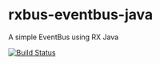 # rxbus-eventbus-java
A simple EventBus using RX Java

[![Build Status](https://travis-ci.org/cookingfox/rxbus-eventbus-java.svg?branch=master)](https://travis-ci.org/cookingfox/rxbus-eventbus-java)
